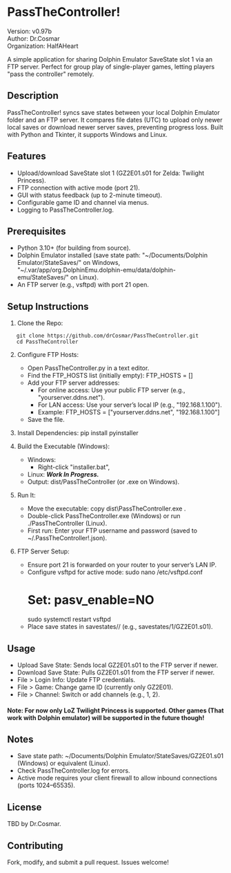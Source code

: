 # PassTheController!
Version: v0.97b  
Author: Dr.Cosmar  
Organization: HalfAHeart  

A simple application for sharing Dolphin Emulator SaveState slot 1 via an FTP server. Perfect for group play of single-player games, letting players "pass the controller" remotely.

## Description
PassTheController! syncs save states between your local Dolphin Emulator folder and an FTP server. It compares file dates (UTC) to upload only newer local saves or download newer server saves, preventing progress loss. Built with Python and Tkinter, it supports Windows and Linux.

## Features
- Upload/download SaveState slot 1 (GZ2E01.s01 for Zelda: Twilight Princess).
- FTP connection with active mode (port 21).
- GUI with status feedback (up to 2-minute timeout).
- Configurable game ID and channel via menus.
- Logging to PassTheController.log.

## Prerequisites
- Python 3.10+ (for building from source).
- Dolphin Emulator installed (save state path: "~/Documents/Dolphin Emulator/StateSaves/" on Windows, 
  "~/.var/app/org.DolphinEmu.dolphin-emu/data/dolphin-emu/StateSaves/" on Linux).
- An FTP server (e.g., vsftpd) with port 21 open.

## Setup Instructions
1. Clone the Repo:
```
   git clone https://github.com/drCosmar/PassTheController.git
   cd PassTheController
```
2. Configure FTP Hosts:
   - Open PassTheController.py in a text editor.
   - Find the FTP_HOSTS list (initially empty):
     FTP_HOSTS = []
   - Add your FTP server addresses:
     - For online access: Use your public FTP server (e.g., "yourserver.ddns.net").
     - For LAN access: Use your server’s local IP (e.g., "192.168.1.100").
     - Example:
       FTP_HOSTS = ["yourserver.ddns.net", "192.168.1.100"]
   - Save the file.

3. Install Dependencies:
   pip install pyinstaller

4. Build the Executable (Windows):
   - Windows:
     - Right-click "installer.bat", 
   - Linux:
                ***Work In Progress.***
   - Output: dist/PassTheController (or .exe on Windows).

5. Run It:
   - Move the executable:
     copy dist\PassTheController.exe .
   - Double-click PassTheController.exe (Windows) or run ./PassTheController (Linux).
   - First run: Enter your FTP username and password (saved to ~/.PassTheController!.json).

6. FTP Server Setup:
   - Ensure port 21 is forwarded on your router to your server’s LAN IP.
   - Configure vsftpd for active mode:
     sudo nano /etc/vsftpd.conf
     # Set: pasv_enable=NO
     sudo systemctl restart vsftpd
   - Place save states in savestates/<channel>/ (e.g., savestates/1/GZ2E01.s01).

## Usage
- Upload Save State: Sends local GZ2E01.s01 to the FTP server if newer.
- Download Save State: Pulls GZ2E01.s01 from the FTP server if newer.
- File > Login Info: Update FTP credentials.
- File > Game: Change game ID (currently only GZ2E01).
- File > Channel: Switch or add channels (e.g., 1, 2).

#### Note: For now only LoZ Twilight Princess is supported. Other games (That work with Dolphin emulator) will be supported in the future though!

## Notes
- Save state path: ~/Documents/Dolphin Emulator/StateSaves/GZ2E01.s01 (Windows) or equivalent (Linux).
- Check PassTheController.log for errors.
- Active mode requires your client firewall to allow inbound connections (ports 1024–65535).

## License
TBD by Dr.Cosmar.

## Contributing
Fork, modify, and submit a pull request. Issues welcome!